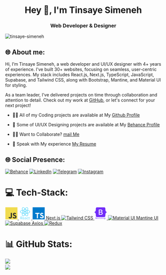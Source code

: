<h1 align="center">Hey 👋, I'm Tinsaye Simeneh </h1>
<h3 align="center"> Web Developer &  Designer </h3>

<p align="left"> <img src="https://komarev.com/ghpvc/?username=tinsaye-simeneh&label=Profile%20views&color=0e75b6&style=flat" alt="tinsaye-simeneh" /> </p>

## 🌐 About me:
<p>
Hi, I’m Tinsaye Simeneh, a web developer and UI/UX designer with 4+ years of experience. I’ve built 30+ websites, focusing on seamless, user-centric experiences. My stack includes React.js, Next.js, TypeScript, JavaScript, Supabase, and Tailwind CSS, along with Bootstrap, Mantine, and Material UI for styling.

As a team leader, I’ve delivered projects on time through collaboration and attention to detail. Check out my work at [GitHub](https://github.com/tinsaye-simeneh), or let's connect for your next project!
</p>

- 👨‍💻 All of my Coding projects are available at My [Github Profile](https://github.com/tinsaye-simeneh)<br>

- 👜 Some of UI/UX Designing projects are available at My [Behance Profile](https://www.behance.net/tinsayesimeneh)<br>

- 🙋‍♂️ Want to Collaborate? [mail Me](mailto:tinsayesimeneh608@gmail.com)<br>

- 📄 Speak with My experience [My Resume](https://docs.google.com/document/d/1tirjgC8zwwyTr3W4MDJl8XVTRcaov6MAPgRTD2S-Jyc/edit?usp=sharing)<br>

## 🌐 Social Presence:

[![Behance](https://img.shields.io/badge/Behance-1769ff?logo=behance&logoColor=white)](https://behance.net/tinsayesimeneh) [![LinkedIn](https://img.shields.io/badge/LinkedIn-%230077B5.svg?logo=linkedin&logoColor=white)](https://linkedin.com/in/tinsayesimeneh)
[![Telegram](https://img.shields.io/badge/Telegram-%230077B5.svg?logo=telegram&logoColor=white)](https://t.me/TinsayeSimeneh) [![Instagram](https://img.shields.io/badge/Instagram-%230077B5.svg?logo=instagram&logoColor=white)](https://www.instagram.com/tinsa_ye_/)

# 💻 Tech-Stack:

<div align="left">
    <a href="https://developer.mozilla.org/en-US/docs/Web/JavaScript" target="_blank" rel="noreferrer">
        <img src="https://raw.githubusercontent.com/devicons/devicon/master/icons/javascript/javascript-original.svg" alt="JavaScript" width="40" height="40"/>
    </a>
    <a href="https://www.reactjs.org/" target="_blank" rel="noreferrer">
        <img src="https://raw.githubusercontent.com/devicons/devicon/master/icons/react/react-original-wordmark.svg" alt="React" width="40" height="40"/>
    </a>
    <a href="https://www.typescriptlang.org/" target="_blank" rel="noreferrer">
        <img src="https://raw.githubusercontent.com/devicons/devicon/master/icons/typescript/typescript-original.svg" alt="TypeScript" width="40" height="40"/>
    </a>
   <a href="https://nextjs.org/" target="_blank" rel="noreferrer">
        Next.js
    </a>
    <a href="https://tailwindcss.com/" target="_blank" rel="noreferrer">
        <img src="https://www.vectorlogo.zone/logos/tailwindcss/tailwindcss-icon.svg" alt="Tailwind CSS" width="40" height="40"/>    
    </a>
      <a href="https://getbootstrap.com" target="_blank" rel="noreferrer">
        <img src="https://raw.githubusercontent.com/devicons/devicon/master/icons/bootstrap/bootstrap-plain-wordmark.svg" alt="Bootstrap" width="40" height="40"/>
    </a>
     <a href="https://mui.com/" target="_blank" rel="noreferrer">
        <img src="https://mui.com/static/logo.png" alt="Material UI" width="40" height="40"/>
    </a>
    <a href="https://mantine.dev/" target="_blank" rel="noreferrer">
        Mantine UI
    </a>
    <a href="https://supabase.io/" target="_blank" rel="noreferrer">
        <img src="https://www.vectorlogo.zone/logos/supabase/supabase-icon.svg" alt="Supabase" width="40" height="40"/>
    </a>
    <a href="https://axios-http.com/" target="_blank" rel="noreferrer">Axios
    </a>
    <a href="https://redux.js.org/" target="_blank" rel="noreferrer">
        <img src="https://raw.githubusercontent.com/reduxjs/redux/master/logo/logo.png" alt="Redux" width="40" height="40"/>
    </a>
</div>



# 📊 GitHub Stats:
![](https://github-readme-streak-stats.herokuapp.com/?user=tinsaye-simeneh&theme=dark&hide_border=false)<br/>
![](https://github-readme-stats.vercel.app/api/top-langs/?username=tinsaye-simeneh&theme=dark&hide_border=false&include_all_commits=true&count_private=false&layout=compact)


